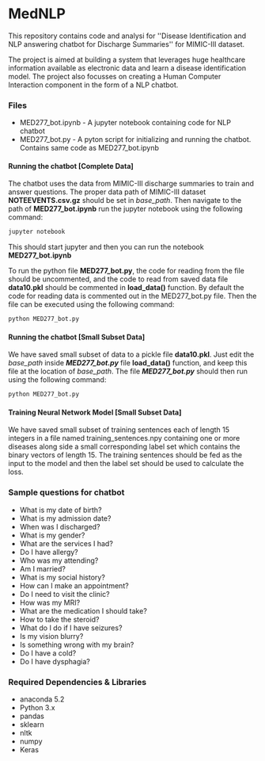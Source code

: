 # MedNLP
This repository contains code and analysi for ''Disease Identification and NLP answering chatbot for Discharge Summaries'' for MIMIC-III dataset.

The project is aimed at building a system that leverages huge healthcare information available as electronic data and learn a disease identification model. The project also focusses on creating a Human Computer Interaction component in the form of a NLP chatbot.

### Files
* MED277_bot.ipynb - A jupyter notebook containing code for NLP chatbot
* MED277_bot.py - A pyton script for initializing and running the chatbot. Contains same code as MED277_bot.ipynb

#### Running the chatbot [Complete Data]
The chatbot uses the data from MIMIC-III discharge summaries to train and answer questions. The proper data path of MIMIC-III dataset **NOTEEVENTS.csv.gz** should be set in *base_path*. Then navigate to the path of **MED277_bot.ipynb** run the jupyter notebook using the following command:
```python
jupyter notebook
```
This should start jupyter and then you can run the notebook **MED277_bot.ipynb**

To run the python file **MED277_bot.py**, the code for reading from the file should be uncommented, and the code to read from saved data file  **data10.pkl** should be commented in **load_data()** function. By default the code for reading data is commented out in the MED277_bot.py file. Then the file can be executed using the following command:
```python
python MED277_bot.py
```

#### Running the chatbot [Small Subset Data]
We have saved small subset of data to a pickle file **data10.pkl**. 
Just edit the *base_path* inside ***MED277_bot.py*** file **load_data()** function, and keep this file at the location of *base_path*.  The file ***MED277_bot.py*** should then run using the following command:
```python
python MED277_bot.py
```
#### Training Neural Network Model [Small Subset Data]
We have saved small subset of training sentences each of length 15 integers in a file named training_sentences.npy containing one or more diseases along side a small corresponding label set which contains the binary vectors of length 15. The training sentences should be fed as the input to the model and then the label set should be used to calculate the loss.

### Sample questions for chatbot
- What is my date of birth?
- What is my admission date?
- When was I discharged?
- What is my gender?
- What are the services I had?
- Do I have allergy?
- Who was my attending?
- Am I married?
- What is my social history?
- How can I make an appointment?
- Do I need to visit the clinic?
- How was my MRI?
- What are the medication I should take?
- How to take the steroid?
- What do I do if I have seizures?
- Is my vision blurry?
- Is something wrong with my brain?
- Do I have a cold?
- Do I have dysphagia?

### Required Dependencies & Libraries
- anaconda 5.2
- Python 3.x
- pandas
- sklearn
- nltk
- numpy
- Keras
